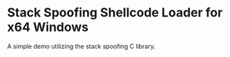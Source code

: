 # Stack Spoofing Shellcode Loader for x64 Windows

A simple demo utilizing the stack spoofing C library.  

